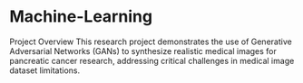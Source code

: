 # Machine-Learning
Project Overview This research project demonstrates the use of Generative Adversarial Networks (GANs) to synthesize realistic medical images for pancreatic cancer research, addressing critical challenges in medical image dataset limitations.
